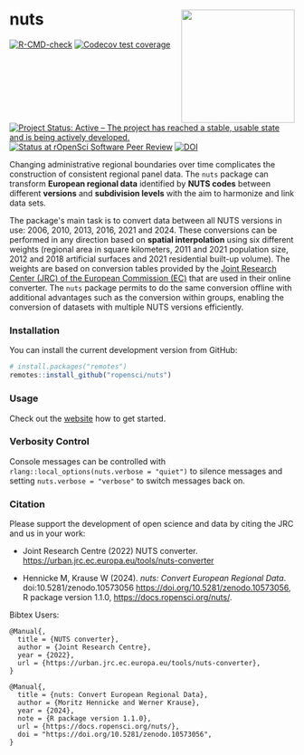 # nuts <img src="man/figures/logo.png" align="right" height="200"/>

  <!-- badges: start -->
  [![R-CMD-check](https://github.com/ropensci/nuts/actions/workflows/R-CMD-check.yaml/badge.svg)](https://github.com/ropensci/nuts/actions/workflows/R-CMD-check.yaml)
  [![Codecov test coverage](https://codecov.io/gh/ropensci/nuts/graph/badge.svg)](https://app.codecov.io/gh/ropensci/nuts)
  [![Project Status: Active – The project has reached a stable, usable state and is being actively developed.](https://www.repostatus.org/badges/latest/active.svg)](https://www.repostatus.org/#active)
  [![Status at rOpenSci Software Peer Review](https://badges.ropensci.org/155_status.svg)](https://github.com/ropensci/software-review/issues/623)
  [![DOI](https://zenodo.org/badge/748601068.svg)](https://zenodo.org/doi/10.5281/zenodo.10573056)
  <!-- badges: end -->

Changing administrative regional boundaries over time complicates the construction of consistent regional panel data. The `nuts` package can transform **European regional data** identified by **NUTS codes** between different **versions** and **subdivision levels** with the aim to harmonize and link data sets. 

The package's main task is to convert data between all NUTS versions in use: 2006, 2010, 2013, 2016, 2021 and 2024. These conversions can be performed in any direction based on **spatial interpolation** using six different weights (regional area in square kilometers, 2011 and 2021 population size, 2012 and 2018 artificial surfaces and 2021 residential built-up volume). The weights are based on conversion tables provided by the [Joint Research Center (JRC) of the European Commission (EC)](https://urban.jrc.ec.europa.eu/tools/nuts-converter) that are used in their online converter. The `nuts` package permits to do the same conversion offline with additional advantages such as the conversion within groups, enabling the conversion of datasets with multiple NUTS versions efficiently.

### Installation

You can install the current development version from GitHub:
  
``` r
# install.packages("remotes")
remotes::install_github("ropensci/nuts")
```

### Usage

Check out the [website](https://docs.ropensci.org/nuts/articles/nuts.html) how to get started.

### Verbosity Control

Console messages can be controlled with `rlang::local_options(nuts.verbose = "quiet")` to silence messages and setting `nuts.verbose = "verbose"` to switch messages back on.


### Citation

Please support the development of open science and data by citing the JRC and us in your work:

-   Joint Research Centre (2022) NUTS converter. <https://urban.jrc.ec.europa.eu/tools/nuts-converter>

-   Hennicke M, Krause W (2024). _nuts: Convert European Regional Data_. doi:10.5281/zenodo.10573056
  <https://doi.org/10.5281/zenodo.10573056>, R package version 1.1.0, <https://docs.ropensci.org/nuts/>. 


Bibtex Users:

```         
@Manual{,
  title = {NUTS converter},
  author = {Joint Research Centre},
  year = {2022},
  url = {https://urban.jrc.ec.europa.eu/tools/nuts-converter},
}

@Manual{,
  title = {nuts: Convert European Regional Data},
  author = {Moritz Hennicke and Werner Krause},
  year = {2024},
  note = {R package version 1.1.0},
  url = {https://docs.ropensci.org/nuts/},
  doi = "https://doi.org/10.5281/zenodo.10573056",
}
```
